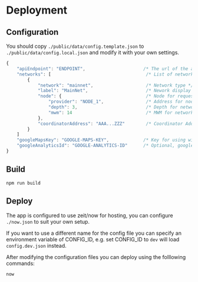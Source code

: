 # Deployment

## Configuration

You should copy `./public/data/config.template.json` to `./public/data/config.local.json` and modify it with your own settings.

```js
{
    "apiEndpoint": "ENDPOINT",                      /* The url of the api endpoint e.g. https://api.my-domain.com */
    "networks": [                                    /* List of networks to support */
        {
            "network": "mainnet",                    /* Network type */
            "label": "MainNet",                      /* Nework display label */
            "node": {                                /* Node for requests */
                "provider": "NODE_1",                /* Address for node */
                "depth": 3,                          /* Depth for network */             
                "mwm": 14                            /* MWM for network */
            },
            "coordinatorAddress": "AAA...ZZZ"        /* Coordinator Address on network */
        }
    ]
    "googleMapsKey": "GOOGLE-MAPS-KEY",             /* Key for using with Google maps API */
    "googleAnalyticsId": "GOOGLE-ANALYTICS-ID"      /* Optional, google analytics id */
}
```

## Build

```shell
npm run build
```

## Deploy

The app is configured to use zeit/now for hosting, you can configure `./now.json` to suit your own setup.

If you want to use a different name for the config file you can specify an environment variable of CONFIG_ID, e.g. set CONFIG_ID to `dev` will load `config.dev.json` instead.

After modifying the configuration files you can deploy using the folllowing commands:

```shell
now
```
